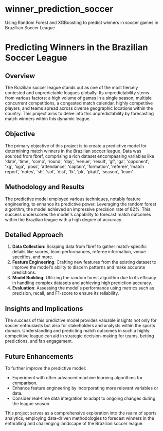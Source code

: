 # winner_prediction_soccer
Using Random Forest and XGBoosting to predict winners in soccer games in Brazillian Soccer League

# Predicting Winners in the Brazilian Soccer League

## Overview
The Brazilian soccer league stands out as one of the most fiercely contested and unpredictable leagues globally. Its unpredictability stems from various factors: a high volume of games in a single season, multiple concurrent competitions, a congested match calendar, highly competitive players, and teams spread across diverse geographic locations within the country. This project aims to delve into this unpredictability by forecasting match winners within this dynamic league.

## Objective
The primary objective of this project is to create a predictive model for determining match winners in the Brazilian soccer league. Data was sourced from fbref, comprising a rich dataset encompassing variables like 'date', 'time', 'comp', 'round', 'day', 'venue', 'result', 'gf', 'ga', 'opponent', 'xg', 'xga', 'poss', 'attendance', 'captain', 'formation', 'referee', 'match report', 'notes', 'sh', 'sot', 'dist', 'fk', 'pk', 'pkatt', 'season', 'team'.

## Methodology and Results
The predictive model employed various techniques, notably feature engineering, to enhance its predictive power. Leveraging the random forest algorithm, the model achieved an impressive precision rate of 82%. This success underscores the model's capability to forecast match outcomes within the Brazilian league with a high degree of accuracy.

## Detailed Approach
1. **Data Collection**: Scraping data from fbref to gather match-specific details like scores, team performances, referee information, venue specifics, and more.
2. **Feature Engineering**: Crafting new features from the existing dataset to improve the model's ability to discern patterns and make accurate predictions.
3. **Model Building**: Utilizing the random forest algorithm due to its efficacy in handling complex datasets and achieving high prediction accuracy.
4. **Evaluation**: Assessing the model's performance using metrics such as precision, recall, and F1-score to ensure its reliability.

## Insights and Implications
The success of this predictive model provides valuable insights not only for soccer enthusiasts but also for stakeholders and analysts within the sports domain. Understanding and predicting match outcomes in such a highly competitive league can aid in strategic decision-making for teams, betting predictions, and fan engagement.

## Future Enhancements
To further improve the predictive model:
- Experiment with other advanced machine learning algorithms for comparison.
- Enhance feature engineering by incorporating more relevant variables or data.
- Consider real-time data integration to adapt to ongoing changes during the league season.

This project serves as a comprehensive exploration into the realm of sports analytics, employing data-driven methodologies to forecast winners in the enthralling and challenging landscape of the Brazilian soccer league.
